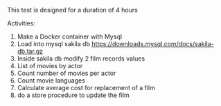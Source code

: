 
This test is designed for a duration of 4 hours

Activities:

1.	Make a Docker container with Mysql
2.	Load into mysql sakila db https://downloads.mysql.com/docs/sakila-db.tar.gz
3.	Inside sakila db modify 2 film records values
4.	List of movies by actor
5.	Count number of movies per actor
6.	Count movie languages
7.	Calculate average cost for replacement of a film
8.	do a store procedure to update the film
